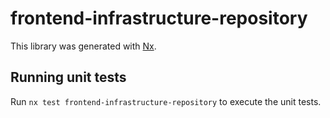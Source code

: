 # frontend-infrastructure-repository

This library was generated with [Nx](https://nx.dev).

## Running unit tests

Run `nx test frontend-infrastructure-repository` to execute the unit tests.
